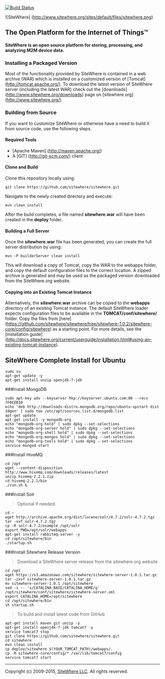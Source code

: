 [![Build Status](https://drone.io/github.com/sitewhere/sitewhere/status.png)](https://drone.io/github.com/sitewhere/sitewhere/latest)

![SiteWhere] (http://www.sitewhere.org/sites/default/files/sitewhere.png)

The Open Platform for the Internet of Things™
-----------------------------------------------

#### SiteWhere is an open source platform for storing, processing, and analyzing M2M device data. ####

### Installing a Packaged Version

Most of the functionality provided by SiteWhere is contained in a web archive (WAR) which is installed on a customized version of [Tomcat] (http://tomcat.apache.org/). To download the latest version of SiteWhere server (including the latest WAR) check out the [downloads] (http://www.sitewhere.org/downloads) page on [sitewhere.org] (http://www.sitewhere.org/).

### Building from Source
If you want to customize SiteWhere or otherwise have a need to build it from source code, use the following steps.

#### Required Tools #####
* [Apache Maven] (http://maven.apache.org/)
* A [GIT] (http://git-scm.com/) client

#### Clone and Build #####
Clone this repository locally using:

    git clone https://github.com/sitewhere/sitewhere.git
    
Navigate to the newly created directory and execute:

    mvn clean install

After the build completes, a file named **sitewhere.war** will have been created in the **deploy** 
folder. 

#### Building a Full Server #####
Once the **sitewhere.war** file has been generated, you can create the full server distribution by using:

	mvn -P builderServer clean install
	
This will download a copy of Tomcat, copy the WAR to the webapps folder, and copy the default 
configuration files to the correct location. A zipped archive is generated and may be used 
as the packaged version downloaded from the SiteWhere.org website.

#### Copying into an Existing Tomcat Instance #####
Alternatively, the **sitewhere.war** archive can be copied to the **webapps** directory of an existing
Tomcat instance. The default SiteWhere loader expects configuration files to be available in the **TOMCAT/conf/sitewhere/** 
folder. Copy the files from [here] (https://github.com/sitewhere/sitewhere/tree/sitewhere-1.0.2/sitewhere-core/config/sitewhere) 
as a starting point. For more details, see the 
[installation guide] (http://docs.sitewhere.org/current/userguide/installation.html#using-an-existing-tomcat-instance).


SiteWhere Complete Install for Ubuntu
-------------------------------------

    sudo su
    apt-get update -y
    apt-get install unzip openjdk-7-jdk

###Install MongoDB

    sudo apt-key adv --keyserver hkp://keyserver.ubuntu.com:80 --recv 7F0CEB10
    echo 'deb http://downloads-distro.mongodb.org/repo/ubuntu-upstart dist 10gen' | sudo tee /etc/apt/sources.list.d/mongodb.list
    apt-get update
    apt-get install -y mongodb-org
    echo "mongodb-org hold" | sudo dpkg --set-selections
    echo "mongodb-org-server hold" | sudo dpkg --set-selections
    echo "mongodb-org-shell hold" | sudo dpkg --set-selections
    echo "mongodb-org-mongos hold" | sudo dpkg --set-selections
    echo "mongodb-org-tools hold" | sudo dpkg --set-selections
    service mongod start

###Install HiveMQ

    cd /opt
    wget --content-disposition http://www.hivemq.com/downloads/releases/latest
    unzip hivemq-2.2.1.zip
    cd hivemq-2.2.1/bin
    ./run.sh &

###Install Solr

> Optional if needed.

    cd ~
    wget http://archive.apache.org/dist/lucene/solr/4.7.2/solr-4.7.2.tgz
    tar -xvf solr-4.7.2.tgz
    cp -R solr-4.7.2/example /opt/solr
    export PWD=/opt/solr/webapps
    apt-get install rabbitmq-server -y
    cd /opt/sitewhere/bin
    ./startup.sh

###Install Sitewhere Release Version

> Download a SiteWhere server release from the sitewhere.org website

    cd /opt
    wget https://s3.amazonaws.com/sitewhere/sitewhere-server-1.0.1.tar.gz
    tar -zxvf sitewhere-server-1.0.1.tar.gz
    mv sitewhere-server-1.0.1 /opt/sitewhere
    sed -i -- 's/CATALINA_BASE/CATALINA_HOME/g' /opt/sitewhere/conf/sitewhere/sitewhere-server.xml
    export CATALINA_HOME=/opt/sitewhere
    cd /opt/sitewhere/bin
    sh startup.sh

> To build and install latest code from GitHub

    apt-get install maven git unzip -y
    apt-get install openjdk-7-jdk tomcat7 -y
    service tomcat7 stop
    git clone https://github.com/sitewhere/sitewhere.git
    cd sitewhere
    mvn clean install
    cp deploy/sitewhere $(YOUR_TOMCAT_PATH)/webapps/.
    cp -R sitewhere-core/config/* /var/lib/tomcat7/config
    service tomcat7 start

* * * *

Copyright (c) 2009-2015, [SiteWhere LLC](http://www.sitewhere.com). All rights reserved.
